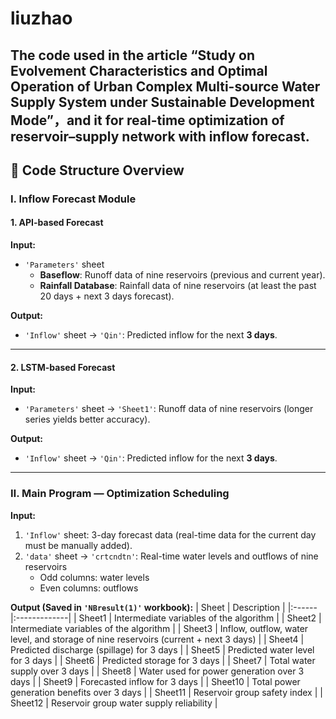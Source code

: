 # liuzhao
The code used in the article “Study on Evolvement Characteristics and Optimal Operation of Urban Complex Multi-source Water Supply System under Sustainable Development Mode”，and it for real-time optimization of reservoir–supply network with inflow forecast.
---

## 📁 Code Structure Overview

### Ⅰ. Inflow Forecast Module

#### 1. API-based Forecast

**Input:**
- `'Parameters'` sheet  
  - **Baseflow**: Runoff data of nine reservoirs (previous and current year).  
  - **Rainfall Database**: Rainfall data of nine reservoirs (at least the past 20 days + next 3 days forecast).

**Output:**
- `'Inflow'` sheet → `'Qin'`: Predicted inflow for the next **3 days**.

---

#### 2. LSTM-based Forecast

**Input:**
- `'Parameters'` sheet → `'Sheet1'`: Runoff data of nine reservoirs (longer series yields better accuracy).

**Output:**
- `'Inflow'` sheet → `'Qin'`: Predicted inflow for the next **3 days**.

---

### Ⅱ. Main Program — Optimization Scheduling

**Input:**
1. `'Inflow'` sheet: 3-day forecast data (real-time data for the current day must be manually added).  
2. `'data'` sheet → `'crtcndtn'`: Real-time water levels and outflows of nine reservoirs  
   - Odd columns: water levels  
   - Even columns: outflows  

**Output (Saved in `'NBresult(1)'` workbook):**
| Sheet | Description |
|:------|:-------------|
| Sheet1 | Intermediate variables of the algorithm |
| Sheet2 | Intermediate variables of the algorithm |
| Sheet3 | Inflow, outflow, water level, and storage of nine reservoirs (current + next 3 days) |
| Sheet4 | Predicted discharge (spillage) for 3 days |
| Sheet5 | Predicted water level for 3 days |
| Sheet6 | Predicted storage for 3 days |
| Sheet7 | Total water supply over 3 days |
| Sheet8 | Water used for power generation over 3 days |
| Sheet9 | Forecasted inflow for 3 days |
| Sheet10 | Total power generation benefits over 3 days |
| Sheet11 | Reservoir group safety index |
| Sheet12 | Reservoir group water supply reliability |
